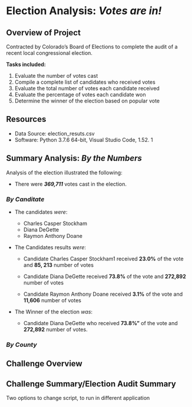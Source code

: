 
# Election Analysis: _Votes are in!_
## Overview of Project

Contracted by Colorado’s Board of Elections to complete the audit of a recent local congressional election.

**Tasks included:**

1.	Evaluate the number of votes cast
2.	Compile a complete list of candidates who received votes
3.	Evaluate the total number of votes each candidate received
4.	Evaluate the percentage of votes each candidate won
5.	Determine the winner of the election based on popular vote

## Resources
* Data Source: election_resuts.csv
* Software: Python 3.7.6 64-bit, Visual Studio Code, 1.52. 1
## Summary Analysis: _By the Numbers_
Analysis of the election illustrated the following:

* There were _**369,711**_ votes cast in the election.
### _By Canditate_
* The candidates _were_:
   * Charles Casper Stockham
   * Diana DeGette 
   * Raymon Anthony Doane

* The Candidates results _were_:
    * Candidate Charles Casper Stockham1 received **23.0%** of the  vote and **85, 213** number of votes 

    * Candidate Diana DeGette received **73.8%** of the  vote and **272,892** number of votes

    * Candidate Raymon Anthony Doane received **3.1%** of the  vote and **11,606** number of votes

* The Winner of the election _was_:
    * Candidate Diana DeGette who received **73.8%”** of the vote and **272,892** number of votes.
### _By County_
##

## Challenge Overview

## Challenge Summary/Election Audit Summary
Two options to change script, to run in different application
